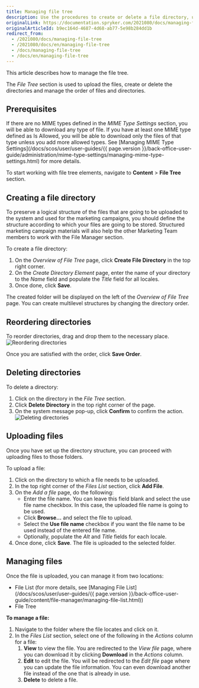 ```yaml
---
title: Managing file tree
description: Use the procedures to create or delete a file directory, upload media files, change the order for file directories in the Back Office.
originalLink: https://documentation.spryker.com/2021080/docs/managing-file-tree
originalArticleId: b9ec164d-4687-4d68-ab77-5e98b284dd1b
redirect_from:
  - /2021080/docs/managing-file-tree
  - /2021080/docs/en/managing-file-tree
  - /docs/managing-file-tree
  - /docs/en/managing-file-tree
---
```


This article describes how to manage the file tree.

The *File Tree* section is used to upload the files, create or delete the directories and manage the order of files and directories.

## Prerequisites

If there are no MIME types defined in the *MIME Type Settings* section, you will be able to download any type of file. If you have at least one MIME type defined as Is Allowed, you will be able to download only the files of that type unless you add more allowed types. See [Managing MIME Type Settings](/docs/scos/user/user-guides/{{ page.version }}/back-office-user-guide/administration/mime-type-settings/managing-mime-type-settings.html) for more details.

To start working with file tree elements, navigate to **Content** > **File Tree** section.

## Creating a file directory

To preserve a logical structure of the files that are going to be uploaded to the system and used for the marketing campaigns, you should define the structure according to which your files are going to be stored. Structured marketing campaign materials will also help the other Marketing Team members to work with the File Manager section.

To create a file directory:
1. On the *Overview of File Tree* page, click **Create File Directory**  in the top right corner.
2. On the *Create Directory Element* page, enter the name of your directory to the *Name* field and populate the *Title* field for all locales. 
3. Once done, click **Save**.

The created folder will be displayed on the left of the *Overview of File Tree* page.
You can create multilevel structures by changing the directory order.

## Reordering directories

To reorder directories, drag and drop them to the necessary place.
![Reordering directories](https://spryker.s3.eu-central-1.amazonaws.com/docs/User+Guides/Back+Office+User+Guides/File+Manager/Managing+File+Tree/reordering-directories.gif)

Once you are satisfied with the order, click **Save Order**.

## Deleting directories
To delete a directory:
1. Click on the directory in the *File Tree* section.
2. Click **Delete Directory** in the top right corner of the page.
3. On the system message pop-up, click **Confirm** to confirm the action.
![Deleting directories](https://spryker.s3.eu-central-1.amazonaws.com/docs/User+Guides/Back+Office+User+Guides/File+Manager/Managing+File+Tree/deleting-directories.gif)

## Uploading files

Once you have set up the directory structure, you can proceed with uploading files to those folders.

To upload a file:
1. Click on the directory to which a file needs to be uploaded.
2. In the top right corner of the *Files List* section, click **Add File**.
3. On the *Add a file* page, do the following:
    * Enter the file name. 
        You can leave this field blank and select the use file name checkbox. In this case, the uploaded file name is going to be used.
     * Click **Browse...** and select the file to upload.
     * Select the **Use file name** checkbox if you want the file name to be used instead of the entered file name.
     * Optionally, populate the *Alt* and *Title* fields for each locale.
4. Once done, click **Save**.
The file is uploaded to the selected folder.

## Managing files

Once the file is uploaded, you can manage it from two locations: 
* File List (for more details, see [Managing File List](/docs/scos/user/user-guides/{{ page.version }}/back-office-user-guide/content/file-manager/managing-file-list.html))
* File Tree

**To manage a file:**
1. Navigate to the folder where the file locates and click on it.
2. In the *Files List* section, select one of the following in the *Actions* column for a file:
    1. **View** to view the file. You are redirected to the *View file* page, where you can download it by clicking **Download** in the *Actions* column.
    2. **Edit** to edit the file. You will be redirected to the *Edit file* page where you can update the file information. You can even download another file instead of the one that is already in use. 
    3. **Delete** to delete a file.
